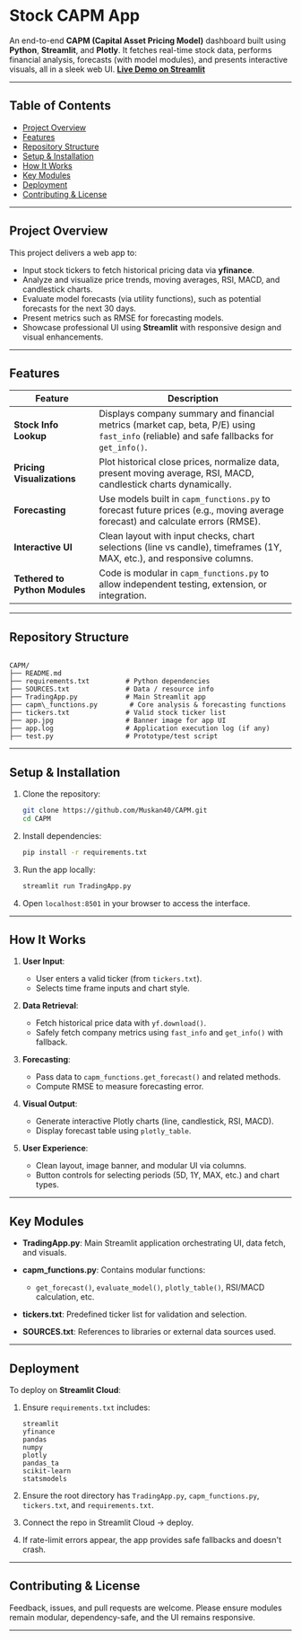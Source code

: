 
# Stock CAPM App

An end-to-end **CAPM (Capital Asset Pricing Model)** dashboard built using **Python**, **Streamlit**, and **Plotly**. It fetches real-time stock data, performs financial analysis, forecasts (with model modules), and presents interactive visuals, all in a sleek web UI.
 **[Live Demo on Streamlit](https://nzt9yj49or9mzlstqto5bg.streamlit.app/)**  

---

##  Table of Contents
- [Project Overview](#project-overview)
- [Features](#features)
- [Repository Structure](#repository-structure)
- [Setup & Installation](#setup--installation)
- [How It Works](#how-it-works)
- [Key Modules](#key-modules)
- [Deployment](#deployment)
- [Contributing & License](#contributing--license)

---

##  Project Overview

This project delivers a web app to:

- Input stock tickers to fetch historical pricing data via **yfinance**.
- Analyze and visualize price trends, moving averages, RSI, MACD, and candlestick charts.
- Evaluate model forecasts (via utility functions), such as potential forecasts for the next 30 days.
- Present metrics such as RMSE for forecasting models.
- Showcase professional UI using **Streamlit** with responsive design and visual enhancements.

---

##  Features

| Feature | Description |
|--------|-------------|
| **Stock Info Lookup** | Displays company summary and financial metrics (market cap, beta, P/E) using `fast_info` (reliable) and safe fallbacks for `get_info()`. |
| **Pricing Visualizations** | Plot historical close prices, normalize data, present moving average, RSI, MACD, candlestick charts dynamically. |
| **Forecasting** | Use models built in `capm_functions.py` to forecast future prices (e.g., moving average forecast) and calculate errors (RMSE). |
| **Interactive UI** | Clean layout with input checks, chart selections (line vs candle), timeframes (1Y, MAX, etc.), and responsive columns. |
| **Tethered to Python Modules** | Code is modular in `capm_functions.py` to allow independent testing, extension, or integration. |

---

##  Repository Structure

```

CAPM/
├── README.md
├── requirements.txt         # Python dependencies
├── SOURCES.txt              # Data / resource info
├── TradingApp.py            # Main Streamlit app
├── capm\_functions.py        # Core analysis & forecasting functions
├── tickers.txt              # Valid stock ticker list
├── app.jpg                  # Banner image for app UI
├── app.log                  # Application execution log (if any)
├── test.py                  # Prototype/test script

````

---

##  Setup & Installation

1. Clone the repository:
   ```bash
   git clone https://github.com/Muskan40/CAPM.git
   cd CAPM
   ```

2. Install dependencies:

   ```bash
   pip install -r requirements.txt
   ```

3. Run the app locally:

   ```bash
   streamlit run TradingApp.py
   ```

4. Open `localhost:8501` in your browser to access the interface.

---

## How It Works

1. **User Input**:

   * User enters a valid ticker (from `tickers.txt`).
   * Selects time frame inputs and chart style.

2. **Data Retrieval**:

   * Fetch historical price data with `yf.download()`.
   * Safely fetch company metrics using `fast_info` and `get_info()` with fallback.

3. **Forecasting**:

   * Pass data to `capm_functions.get_forecast()` and related methods.
   * Compute RMSE to measure forecasting error.

4. **Visual Output**:

   * Generate interactive Plotly charts (line, candlestick, RSI, MACD).
   * Display forecast table using `plotly_table`.

5. **User Experience**:

   * Clean layout, image banner, and modular UI via columns.
   * Button controls for selecting periods (5D, 1Y, MAX, etc.) and chart types.

---

## Key Modules

* **TradingApp.py**: Main Streamlit application orchestrating UI, data fetch, and visuals.
* **capm\_functions.py**: Contains modular functions:

  * `get_forecast()`, `evaluate_model()`, `plotly_table()`, RSI/MACD calculation, etc.
* **tickers.txt**: Predefined ticker list for validation and selection.
* **SOURCES.txt**: References to libraries or external data sources used.

---

## Deployment

To deploy on **Streamlit Cloud**:

1. Ensure `requirements.txt` includes:

   ```
   streamlit
   yfinance
   pandas
   numpy
   plotly
   pandas_ta
   scikit-learn
   statsmodels
   ```
2. Ensure the root directory has `TradingApp.py`, `capm_functions.py`, `tickers.txt`, and `requirements.txt`.
3. Connect the repo in Streamlit Cloud → deploy.
4. If rate-limit errors appear, the app provides safe fallbacks and doesn't crash.

---

## Contributing & License

Feedback, issues, and pull requests are welcome.
Please ensure modules remain modular, dependency-safe, and the UI remains responsive.

---



